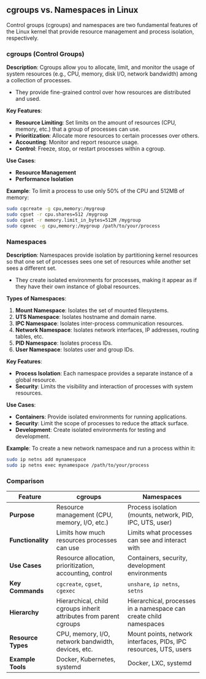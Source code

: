 ## cgroups vs. Namespaces in Linux

Control groups (cgroups) and namespaces are two fundamental features of the Linux kernel that provide resource management and process isolation, respectively.

### cgroups (Control Groups)

**Description**:
Cgroups allow you to allocate, limit, and monitor the usage of system resources (e.g., CPU, memory, disk I/O, network bandwidth) among a collection of processes. 
- They provide fine-grained control over how resources are distributed and used.

**Key Features**:
- **Resource Limiting**: Set limits on the amount of resources (CPU, memory, etc.) that a group of processes can use.
- **Prioritization**: Allocate more resources to certain processes over others.
- **Accounting**: Monitor and report resource usage.
- **Control**: Freeze, stop, or restart processes within a cgroup.

**Use Cases**:
- **Resource Management**
- **Performance Isolation**

**Example**:
To limit a process to use only 50% of the CPU and 512MB of memory:
```bash
sudo cgcreate -g cpu,memory:/mygroup
sudo cgset -r cpu.shares=512 /mygroup
sudo cgset -r memory.limit_in_bytes=512M /mygroup
sudo cgexec -g cpu,memory:/mygroup /path/to/your/process
```

### Namespaces

**Description**:
Namespaces provide isolation by partitioning kernel resources so that one set of processes sees one set of resources while another set sees a different set. 
- They create isolated environments for processes, making it appear as if they have their own instance of global resources.

**Types of Namespaces**:
1. **Mount Namespace**: Isolates the set of mounted filesystems.
2. **UTS Namespace**: Isolates hostname and domain name.
3. **IPC Namespace**: Isolates inter-process communication resources.
4. **Network Namespace**: Isolates network interfaces, IP addresses, routing tables, etc.
5. **PID Namespace**: Isolates process IDs.
6. **User Namespace**: Isolates user and group IDs.

**Key Features**:
- **Process Isolation**: Each namespace provides a separate instance of a global resource.
- **Security**: Limits the visibility and interaction of processes with system resources.

**Use Cases**:
- **Containers**: Provide isolated environments for running applications.
- **Security**: Limit the scope of processes to reduce the attack surface.
- **Development**: Create isolated environments for testing and development.

**Example**:
To create a new network namespace and run a process within it:
```bash
sudo ip netns add mynamespace
sudo ip netns exec mynamespace /path/to/your/process
```

### Comparison

| **Feature**         | **cgroups**                                                                 | **Namespaces**                                                     |
|---------------------|-----------------------------------------------------------------------------|--------------------------------------------------------------------|
| **Purpose**         | Resource management (CPU, memory, I/O, etc.)                                | Process isolation (mounts, network, PID, IPC, UTS, user)           |
| **Functionality**   | Limits how much resources processes can use                                 | Limits what processes can see and interact with                    |
| **Use Cases**       | Resource allocation, prioritization, accounting, control                    | Containers, security, development environments                     |
| **Key Commands**    | `cgcreate`, `cgset`, `cgexec`                                               | `unshare`, `ip netns`, `setns`                                     |
| **Hierarchy**       | Hierarchical, child cgroups inherit attributes from parent cgroups          | Hierarchical, processes in a namespace can create child namespaces |
| **Resource Types**  | CPU, memory, I/O, network bandwidth, devices, etc.                          | Mount points, network interfaces, PIDs, IPC resources, UTS, users  |
| **Example Tools**   | Docker, Kubernetes, systemd                                                 | Docker, LXC, systemd                                               |
